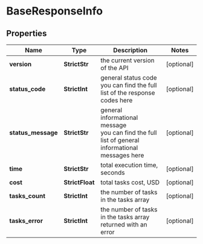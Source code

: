 # BaseResponseInfo


## Properties

| Name | Type | Description | Notes |
|------------ | ------------- | ------------- | -------------|
**version** | **StrictStr** | the current version of the API |[optional]|
**status_code** | **StrictInt** | general status code<br>you can find the full list of the response codes here |[optional]|
**status_message** | **StrictStr** | general informational message<br>you can find the full list of general informational messages here |[optional]|
**time** | **StrictStr** | total execution time, seconds |[optional]|
**cost** | **StrictFloat** | total tasks cost, USD |[optional]|
**tasks_count** | **StrictInt** | the number of tasks in the tasks array |[optional]|
**tasks_error** | **StrictInt** | the number of tasks in the tasks array returned with an error |[optional]|